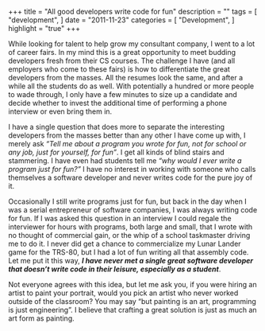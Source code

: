 +++
title = "All good developers write code for fun"
description = ""
tags = [
    "development",
]
date = "2011-11-23"
categories = [
    "Development",
]
highlight = "true"
+++

While looking for talent to help grow my consultant company, I went to a lot of career fairs. In my mind this is a great opportunity to meet budding developers fresh from their CS courses. The challenge I have (and all employers who come to these fairs) is how to differentiate the great developers from the masses. All the resumes look the same, and after a while all the students do as well. With potentially a hundred or more people to wade through, I only have a few minutes to size up a candidate and decide whether to invest the additional time of performing a phone interview or even bring them in.

I have a single question that does more to separate the interesting developers from the masses better than any other I have come up with, I merely ask _“Tell me about a program you wrote for fun, not for school or any job, just for yourself, for fun”_. I get all kinds of blind stairs and stammering. I have even had students tell me _“why would I ever write a program just for fun?”_ I have no interest in working with someone who calls themselves a software developer and never writes code for the pure joy of it.

Occasionally I still write programs just for fun, but back in the day when I was a serial entrepreneur of software companies, I was always writing code for fun. If I was asked this question in an interview I could regale the interviewer for hours with programs, both large and small, that I wrote with no thought of commercial gain, or the whip of a school taskmaster driving me to do it. I never did get a chance to commercialize my Lunar Lander game for the TRS-80, but I had a lot of fun writing all that assembly code. Let me put it this way, **_I have never met a single great software developer that doesn’t write code in their leisure, especially as a student_**. 

Not everyone agrees with this idea, but let me ask you, if you were hiring an artist to paint your portrait, would you pick an artist who never worked outside of the classroom? You may say “but painting is an art, programming is just engineering”. I believe that crafting a great solution is just as much an art form as painting.
